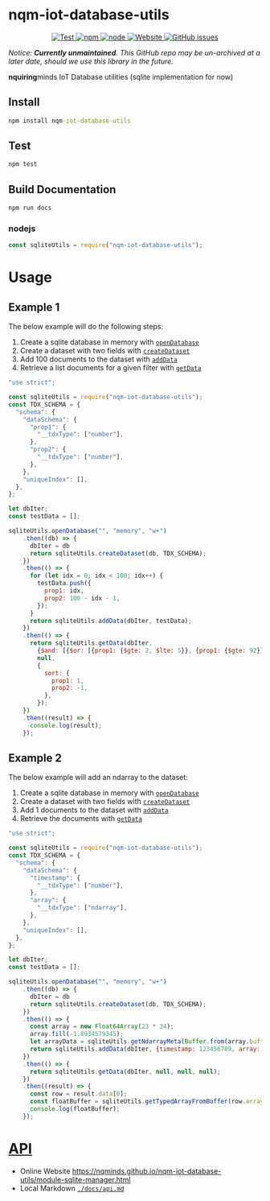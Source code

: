 # nqm-iot-database-utils

<p align="center" id="badges">
  <a href="https://github.com/nqminds/nqm-iot-database-utils/actions?query=workflow%3ATest">
    <img alt="Test" src="https://github.com/nqminds/nqm-iot-database-utils/workflows/Test/badge.svg">
  </a>
  <a href="https://www.npmjs.com/package/nqm-iot-database-utils">
    <img alt="npm" src="https://img.shields.io/npm/v/nqm-iot-database-utils">
  </a>
  <a href="https://www.npmjs.com/package/nqm-iot-database-utils">
    <img alt="node" src="https://img.shields.io/node/v/nqm-iot-database-utils">
  </a>
  <a href="https://nqminds.github.io/nqm-iot-database-utils/">
    <img alt="Website" src="https://img.shields.io/website/https/nqminds.github.io/nqm-iot-database-utils.svg">
  </a>
  <a href="https://github.com/nqminds/nqm-iot-database-utils/issues">
    <img alt="GitHub issues" src="https://img.shields.io/github/issues/nqminds/nqm-iot-database-utils">
  </a>
</p>

_Notice: **Currently unmaintained**. This GitHub repo may be un-archived at a later date, should we use this library in the future._

**nquiring**minds IoT Database utilities (sqlite implementation for now)

## Install
```cmd
npm install nqm-iot-database-utils
```

## Test
```cmd
npm test
```

## Build Documentation

```cmd
npm run docs
```

### nodejs
```js
const sqliteUtils = require("nqm-iot-database-utils");
```

# Usage
## Example 1
The below example will do the following steps:
1. Create a sqlite database in memory with [```openDatabase```](https://nqminds.github.io/nqm-iot-database-utils/module-sqlite-manager.html)
2. Create a dataset with two fields with [```createDataset```](https://nqminds.github.io/nqm-iot-database-utils/module-sqlite-manager.html)
3. Add 100 documents to the dataset with [```addData```](https://nqminds.github.io/nqm-iot-database-utils/module-sqlite-manager.html)
4. Retrieve a list documents for a given filter with [```getData```](https://nqminds.github.io/nqm-iot-database-utils/module-sqlite-manager.html)

```js
"use strict";

const sqliteUtils = require("nqm-iot-database-utils");
const TDX_SCHEMA = {
  "schema": {
    "dataSchema": {
      "prop1": {
        "__tdxType": ["number"],
      },
      "prop2": {
        "__tdxType": ["number"],
      },
    },
    "uniqueIndex": [],
  },
};

let dbIter;
const testData = [];

sqliteUtils.openDatabase("", "memory", "w+")
    .then((db) => {
      dbIter = db
      return sqliteUtils.createDataset(db, TDX_SCHEMA);
    })
    .then(() => {
      for (let idx = 0; idx < 100; idx++) {
        testData.push({
          prop1: idx,
          prop2: 100 - idx - 1,
        });
      }
      return sqliteUtils.addData(dbIter, testData);
    })
    .then(() => {
      return sqliteUtils.getData(dbIter,
        {$and: [{$or: [{prop1: {$gte: 2, $lte: 5}}, {prop1: {$gte: 92}}]}, {prop2: {$lte: 10}}]},
        null,
        {
          sort: {
            prop1: 1,
            prop2: -1,
          },
        });
    })
    .then((result) => {
      console.log(result);
    });
```

## Example 2
The below example will add an ndarray to the dataset:
1. Create a sqlite database in memory with [```openDatabase```](https://nqminds.github.io/nqm-iot-database-utils/module-sqlite-manager.html)
2. Create a dataset with two fields with [```createDataset```](https://nqminds.github.io/nqm-iot-database-utils/module-sqlite-manager.html)
3. Add 1 documents to the dataset with [```addData```](https://nqminds.github.io/nqm-iot-database-utils/module-sqlite-manager.html)
4. Retrieve the documents with [```getData```](https://nqminds.github.io/nqm-iot-database-utils/module-sqlite-manager.html)

```js
"use strict";

const sqliteUtils = require("nqm-iot-database-utils");
const TDX_SCHEMA = {
  "schema": {
    "dataSchema": {
      "timestamp": {
        "__tdxType": ["number"],
      },
      "array": {
        "__tdxType": ["ndarray"],
      },
    },
    "uniqueIndex": [],
  },
};

let dbIter;
const testData = [];

sqliteUtils.openDatabase("", "memory", "w+")
    .then((db) => {
      dbIter = db
      return sqliteUtils.createDataset(db, TDX_SCHEMA);
    })
    .then(() => {
      const array = new Float64Array(23 * 34);
      array.fill(-1.8934579345);
      let arrayData = sqliteUtils.getNdarrayMeta(Buffer.from(array.buffer), "float64", [23, 34]);
      return sqliteUtils.addData(dbIter, {timestamp: 123456789, array: arrayData});
    })
    .then(() => {
      return sqliteUtils.getData(dbIter, null, null, null);
    })
    .then((result) => {
      const row = result.data[0];
      const floatBuffer = sqliteUtils.getTypedArrayFromBuffer(row.array.data, "float64");
      console.log(floatBuffer);
    });
```

# [API](https://nqminds.github.io/nqm-iot-database-utils/module-sqlite-manager.html)

- Online Website <https://nqminds.github.io/nqm-iot-database-utils/module-sqlite-manager.html>
- Local Markdown [`./docs/api.md`](./docs/api.md)

